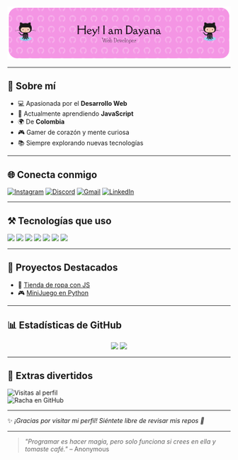 ![Banner](./presentacion.png.png)

---

## 🌟 Sobre mí
- 💻 Apasionada por el **Desarrollo Web**  
- 🚀 Actualmente aprendiendo **JavaScript**  
- 🌍 De **Colombia**  
- 🎮 Gamer de corazón y mente curiosa  
- 📚 Siempre explorando nuevas tecnologías  

---

## 🌐 Conecta conmigo
[![Instagram](https://img.shields.io/badge/INSTAGRAM-E4405F?style=for-the-badge&logo=instagram&logoColor=white)](https://www.instagram.com/itsmich_12m?igsh=MXNsNHY3ZXZjNHJnZA==)
[![Discord](https://img.shields.io/badge/DISCORD-5865F2?style=for-the-badge&logo=discord&logoColor=white)](https://discord.com/users/1229459393926529067)
[![Gmail](https://img.shields.io/badge/GMAIL-EA4335?style=for-the-badge&logo=gmail&logoColor=white)](mailto:dayanita1204bb@gmail.com)
[![LinkedIn](https://img.shields.io/badge/LINKEDIN-0A66C2?style=for-the-badge&logo=linkedin&logoColor=white)](https://www.linkedin.com/in/dayana-barbosa-47a46b314/)

---

## ⚒️ Tecnologías que uso
<p align="left">
  <img src="https://skillicons.dev/icons?i=html" width="50" />
  <img src="https://skillicons.dev/icons?i=css" width="50" />
  <img src="https://skillicons.dev/icons?i=js" width="50" />
  <img src="https://skillicons.dev/icons?i=python" width="50" />
  <img src="https://skillicons.dev/icons?i=git" width="50" />
  <img src="https://skillicons.dev/icons?i=github" width="50" />
  <img src="https://skillicons.dev/icons?i=vscode" width="50" />
</p>

---

## 🚀 Proyectos Destacados 
- 🛒 [Tienda de ropa con JS](https://github.com/Dayana196/prueba_js)
- 🎮 [MiniJuego en Python](https://github.com/Tatii22/Red-Social-Gamer) 

---

## 📊 Estadísticas de GitHub
<div align="center">
  <img src="https://github-readme-stats.vercel.app/api?username=Dayana196&show_icons=true&theme=radical" height="180em"/>
  <img src="https://github-readme-stats.vercel.app/api/top-langs/?username=Dayana196&layout=compact&theme=tokyonight" height="180em"/>
</div>

---

## 🎯 Extras divertidos
![Visitas al perfil](https://komarev.com/ghpvc/?username=Dayana196&color=blueviolet&style=flat-square)  
![Racha en GitHub](https://streak-stats.demolab.com?user=Dayana196&theme=radical&hide_border=true)  

---

✨ *¡Gracias por visitar mi perfil! Siéntete libre de revisar mis repos 🚀*  

---

> *"Programar es hacer magia, pero solo funciona si crees en ella y tomaste café."* – Anonymous
